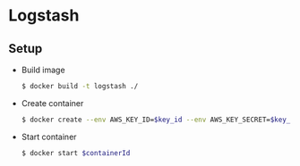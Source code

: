 # Logstash

## Setup
 * Build image
 
    ```sh
    $ docker build -t logstash ./
    ```
 * Create container
 
    ```sh
    $ docker create --env AWS_KEY_ID=$key_id --env AWS_KEY_SECRET=$key_secret --add-host=es-host:$host $imageId
    ```
 * Start container
 
    ```sh
    $ docker start $containerId
    ```
